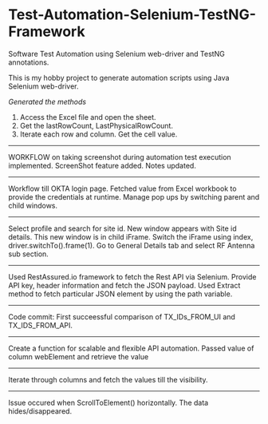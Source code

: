 # Test-Automation-Selenium-TestNG-Framework
Software Test Automation using Selenium web-driver and TestNG annotations. 

This is my hobby project to generate automation scripts using Java Selenium web-driver. 

*Generated the methods*
1. Access the Excel file and open the sheet. 
2. Get the lastRowCount, LastPhysicalRowCount. 
3. Iterate each row and column. Get the cell value. 


**********************************

WORKFLOW on taking screenshot during automation test execution implemented. 
ScreenShot feature added. Notes updated. 

**************************************

Workflow till OKTA login page. Fetched value from Excel workbook to provide the credentials at runtime. 
Manage pop ups by switching parent and child windows.

**************************************

Select profile and search for site id. New window appears with Site id details. This new window is in child iFrame. Switch the iFrame using index, driver.switchTo().frame(1). 
Go to General Details tab and select RF Antenna sub section. 

****************************************

Used RestAssured.io framework to fetch the Rest API via Selenium. Provide API key, header information and fetch the JSON payload. Used Extract method to fetch particular JSON element by using the path variable.  

****************************************

Code commit: First succeessful comparison of TX_IDs_FROM_UI and TX_IDS_FROM_API. 

****************************************

Create a function for scalable and flexible API automation. Passed value of column webElement and retrieve the value

****************************************

Iterate through columns and fetch the values till the visibility. 

****************************************

Issue occured when ScrollToElement() horizontally. The data hides/disappeared. 







